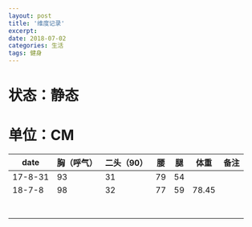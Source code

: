 ```yaml
---
layout: post
title: '维度记录'
excerpt:
date: 2018-07-02
categories: 生活
tags: 健身
---
```

# 状态：静态

# 单位：CM

| date    | 胸（呼气） | 二头（90） | 腰   | 腿   |  体重 | 备注 |
| ------- | ---------- | ---------- | ---- | ---- | ---- | ---- |
| 17-8-31 | 93         | 31         | 79   | 54   |      |      |
| 18-7-8  | 98         | 32         | 77   | 59   | 78.45| |
|         |            |            |      |      |      |      |
|         |            |            |      |      |      |      |
|         |            |            |      |      |      |      |
|         |            |            |      |      |      |      |
|         |            |            |      |      |      |      |
|         |            |            |      |      |      |      |
|         |            |            |      |      |      |      |
